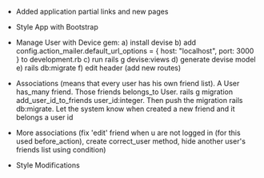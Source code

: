 - Added application partial links and new pages
- Style App with Bootstrap
- Manage User with Device gem:
    a) install devise
    b) add config.action_mailer.default_url_options = { host: "localhost", port: 3000 } to development.rb
    с) run rails g devise:views
    d) generate devise model 
    e) rails db:migrate
    f) edit header (add new routes)
    
- Associations (means that every user has his own friend list). A User has_many friend. Those friends belongs_to User. rails g migration add_user_id_to_friends user_id:integer. Then push the migration rails db:migrate. Let the system know when created a new friend and it belongs a user id

- More associations (fix 'edit' friend when u are not logged in (for this used before_action), create correct_user method, hide another user's friends list using condition)

- Style Modifications